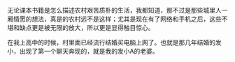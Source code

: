 无论课本书籍是怎么描述农村艰苦质朴的生活，我都知道，那不过是那些城里人一厢情愿的想法，真是的农村远不是这样；尤其是现在有了网络和手机之后，这些不堪和缺点更是被无限的放大，所以更是显得触目惊心。


在我上高中的时候，村里面已经流行结婚买电脑上网了。也就是那几年结婚的发小，出现了第一个聊天奔现的，就是我的发小A的老婆。
